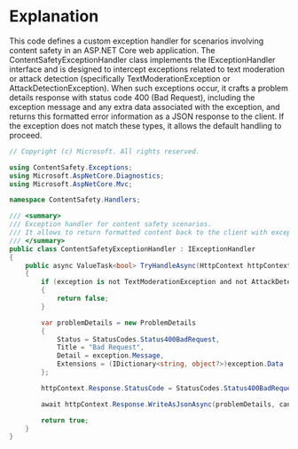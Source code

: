 # Explanation
This code defines a custom exception handler for scenarios involving content safety in an ASP.NET Core web application. The ContentSafetyExceptionHandler class implements the IExceptionHandler interface and is designed to intercept exceptions related to text moderation or attack detection (specifically TextModerationException or AttackDetectionException). When such exceptions occur, it crafts a problem details response with status code 400 (Bad Request), including the exception message and any extra data associated with the exception, and returns this formatted error information as a JSON response to the client. If the exception does not match these types, it allows the default handling to proceed.

```csharp
// Copyright (c) Microsoft. All rights reserved.

using ContentSafety.Exceptions;
using Microsoft.AspNetCore.Diagnostics;
using Microsoft.AspNetCore.Mvc;

namespace ContentSafety.Handlers;

/// <summary>
/// Exception handler for content safety scenarios.
/// It allows to return formatted content back to the client with exception details.
/// </summary>
public class ContentSafetyExceptionHandler : IExceptionHandler
{
    public async ValueTask<bool> TryHandleAsync(HttpContext httpContext, Exception exception, CancellationToken cancellationToken)
    {
        if (exception is not TextModerationException and not AttackDetectionException)
        {
            return false;
        }

        var problemDetails = new ProblemDetails
        {
            Status = StatusCodes.Status400BadRequest,
            Title = "Bad Request",
            Detail = exception.Message,
            Extensions = (IDictionary<string, object?>)exception.Data
        };

        httpContext.Response.StatusCode = StatusCodes.Status400BadRequest;

        await httpContext.Response.WriteAsJsonAsync(problemDetails, cancellationToken);

        return true;
    }
}
```